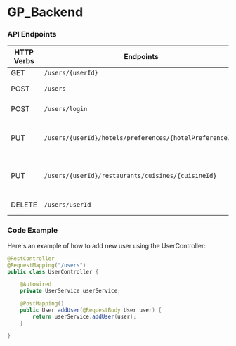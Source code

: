 # GP_Backend

### API Endpoints
| HTTP Verbs | Endpoints | Action |
| --- | --- | --- |
| GET | ```/users/{userId}``` | To get user|
| POST | ```/users``` | to create a user |
| POST | ```/users/login``` | to login the user|
| PUT | ```/users/{userId}/hotels/preferences/{hotelPreferenceId}``` | to add hotel preference for user|
| PUT | ```/users/{userId}/restaurants/cuisines/{cuisineId}``` | to add restaurants cuisine for user|
| DELETE | ```/users/userId``` | to delete user by ID |

### Code Example
Here's an example of how to add new user using the UserController:
```java 
@RestController
@RequestMapping("/users")
public class UserController {

    @Autowired
    private UserService userService;

    @PostMapping()
    public User addUser(@RequestBody User user) {
        return userService.addUser(user);
    }

}
```


